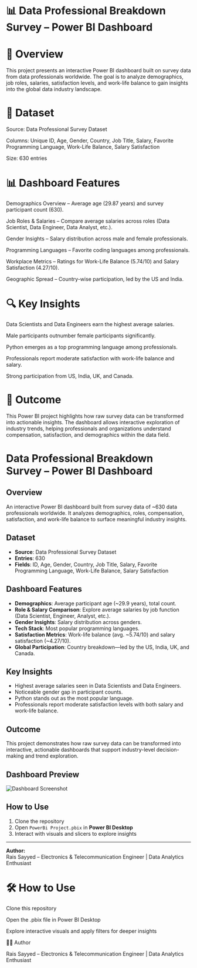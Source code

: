 # 📊 Data Professional Breakdown Survey – Power BI Dashboard

# 📌 Overview

This project presents an interactive Power BI dashboard built on survey data from data professionals worldwide. The goal is to analyze demographics, job roles, salaries, satisfaction levels, and work-life balance to gain insights into the global data industry landscape.

# 📂 Dataset

Source: Data Professional Survey Dataset

Columns: Unique ID, Age, Gender, Country, Job Title, Salary, Favorite Programming Language, Work-Life Balance, Salary Satisfaction

Size: 630 entries

# 📊 Dashboard Features

Demographics Overview – Average age (29.87 years) and survey participant count (630).

Job Roles & Salaries – Compare average salaries across roles (Data Scientist, Data Engineer, Data Analyst, etc.).

Gender Insights – Salary distribution across male and female professionals.

Programming Languages – Favorite coding languages among professionals.

Workplace Metrics – Ratings for Work-Life Balance (5.74/10) and Salary Satisfaction (4.27/10).

Geographic Spread – Country-wise participation, led by the US and India.

# 🔍 Key Insights

Data Scientists and Data Engineers earn the highest average salaries.

Male participants outnumber female participants significantly.

Python emerges as a top programming language among professionals.

Professionals report moderate satisfaction with work-life balance and salary.

Strong participation from US, India, UK, and Canada.

# 🚀 Outcome

This Power BI project highlights how raw survey data can be transformed into actionable insights. The dashboard allows interactive exploration of industry trends, helping professionals and organizations understand compensation, satisfaction, and demographics within the data field.

# Data Professional Breakdown Survey – Power BI Dashboard

## Overview
An interactive Power BI dashboard built from survey data of ~630 data professionals worldwide. It analyzes demographics, roles, compensation, satisfaction, and work-life balance to surface meaningful industry insights.

## Dataset
- **Source**: Data Professional Survey Dataset  
- **Entries**: 630  
- **Fields**: ID, Age, Gender, Country, Job Title, Salary, Favorite Programming Language, Work-Life Balance, Salary Satisfaction

## Dashboard Features
- **Demographics**: Average participant age (~29.9 years), total count.
- **Role & Salary Comparison**: Explore average salaries by job function (Data Scientist, Engineer, Analyst, etc.).
- **Gender Insights**: Salary distribution across genders.
- **Tech Stack**: Most popular programming languages.
- **Satisfaction Metrics**: Work-life balance (avg. ~5.74/10) and salary satisfaction (~4.27/10).
- **Global Participation**: Country breakdown—led by the US, India, UK, and Canada.

## Key Insights
- Highest average salaries seen in Data Scientists and Data Engineers.
- Noticeable gender gap in participant counts.
- Python stands out as the most popular language.
- Professionals report moderate satisfaction levels with both salary and work-life balance.

## Outcome
This project demonstrates how raw survey data can be transformed into interactive, actionable dashboards that support industry-level decision-making and trend exploration.

## Dashboard Preview  
![Dashboard Screenshot](https://github.com/Raissayyed01/DataProfessionalBreakdownSurvey_PowerBi_DashBoard/blob/main/images/PowerBi%20Dashboard.png?raw=true)

## How to Use
1. Clone the repository  
2. Open `PowerBi Project.pbix` in **Power BI Desktop**  
3. Interact with visuals and slicers to explore insights

---

**Author:**  
Rais Sayyed – Electronics & Telecommunication Engineer | Data Analytics Enthusiast


# 🛠️ How to Use

Clone this repository

Open the .pbix file in Power BI Desktop

Explore interactive visuals and apply filters for deeper insights

👨‍💻 Author

Rais Sayyed – Electronics & Telecommunication Engineer | Data Analytics Enthusiast
